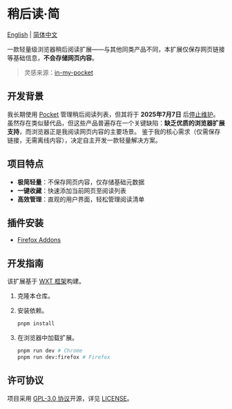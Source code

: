 # 稍后读·简

[English](./README.md) | [简体中文](./README.zh-CN.md)

一款轻量级浏览器稍后阅读扩展——与其他同类产品不同，本扩展仅保存网页链接等基础信息，**不会存储网页内容**。

> 灵感来源：[in-my-pocket](https://github.com/pabuisson/in-my-pocket)

## 开发背景

我长期使用 [Pocket](https://getpocket.com) 管理稍后阅读列表，但其将于 **2025年7月7日** 后[停止维护](https://support.mozilla.org/en-US/kb/future-of-pocket)。
虽然存在类似替代品，但这些产品普遍存在一个关键缺陷：**缺乏优质的浏览器扩展支持**，而浏览器正是我阅读网页内容的主要场景。
鉴于我的核心需求（仅需保存链接，无需离线内容），决定自主开发一款轻量解决方案。


## 项目特点

- **极简轻量**：不保存网页内容，仅存储基础元数据
- **一键收藏**：快速添加当前网页至阅读列表
- **高效管理**：直观的用户界面，轻松管理阅读清单

## 插件安装

- [Firefox Addons](https://addons.mozilla.org/zh-CN/firefox/addon/read-it-later-simply/)

## 开发指南

该扩展基于 [WXT 框架](https://wxt.dev/)构建。

1. 克隆本仓库。

1. 安装依赖。

    ```bash
    pnpm install
    ```

1. 在浏览器中加载扩展。

    ```bash
    pnpm run dev # Chrome
    pnpm run dev:firefox # Firefox
    ```

## 许可协议

项目采用 [GPL-3.0 协议](https://www.gnu.org/licenses/gpl-3.0.en.html)开源，详见 [LICENSE](./LICENSE)。

